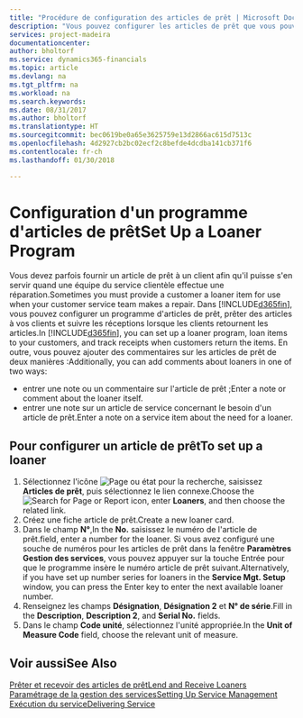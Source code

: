 ```yaml
---
title: "Procédure de configuration des articles de prêt | Microsoft Docs"
description: "Vous pouvez configurer les articles de prêt que vous pouvez prêter aux clients afin de remplacer les articles de service lors de leur maintenance."
services: project-madeira
documentationcenter: 
author: bholtorf
ms.service: dynamics365-financials
ms.topic: article
ms.devlang: na
ms.tgt_pltfrm: na
ms.workload: na
ms.search.keywords: 
ms.date: 08/31/2017
ms.author: bholtorf
ms.translationtype: HT
ms.sourcegitcommit: bec0619be0a65e3625759e13d2866ac615d7513c
ms.openlocfilehash: 4d2927cb2bc02ecf2c8befde4dcdba141cb371f6
ms.contentlocale: fr-ch
ms.lasthandoff: 01/30/2018

---
```

# <a name="set-up-a-loaner-program"></a><span data-ttu-id="7f100-103">Configuration d'un programme d'articles de prêt</span><span class="sxs-lookup"><span data-stu-id="7f100-103">Set Up a Loaner Program</span></span>
<span data-ttu-id="7f100-104">Vous devez parfois fournir un article de prêt à un client afin qu'il puisse s'en servir quand une équipe du service clientèle effectue une réparation.</span><span class="sxs-lookup"><span data-stu-id="7f100-104">Sometimes you must provide a customer a loaner item for use when your customer service team makes a repair.</span></span> <span data-ttu-id="7f100-105">Dans [!INCLUDE[d365fin](includes/d365fin_md.md)], vous pouvez configurer un programme d'articles de prêt, prêter des articles à vos clients et suivre les réceptions lorsque les clients retournent les articles.</span><span class="sxs-lookup"><span data-stu-id="7f100-105">In [!INCLUDE[d365fin](includes/d365fin_md.md)], you can set up a loaner program, loan items to your customers, and track receipts when customers return the items.</span></span> <span data-ttu-id="7f100-106">En outre, vous pouvez ajouter des commentaires sur les articles de prêt de deux manières :</span><span class="sxs-lookup"><span data-stu-id="7f100-106">Additionally, you can add comments about loaners in one of two ways:</span></span>  
  
* <span data-ttu-id="7f100-107">entrer une note ou un commentaire sur l'article de prêt ;</span><span class="sxs-lookup"><span data-stu-id="7f100-107">Enter a note or comment about the loaner itself.</span></span>  
* <span data-ttu-id="7f100-108">entrer une note sur un article de service concernant le besoin d'un article de prêt.</span><span class="sxs-lookup"><span data-stu-id="7f100-108">Enter a note on a service item about the need for a loaner.</span></span>  

## <a name="to-set-up-a-loaner"></a><span data-ttu-id="7f100-109">Pour configurer un article de prêt</span><span class="sxs-lookup"><span data-stu-id="7f100-109">To set up a loaner</span></span>  
1. <span data-ttu-id="7f100-110">Sélectionnez l'icône ![Page ou état pour la recherche](media/ui-search/search_small.png "Page ou état pour la recherche"), saisissez **Articles de prêt**, puis sélectionnez le lien connexe.</span><span class="sxs-lookup"><span data-stu-id="7f100-110">Choose the ![Search for Page or Report](media/ui-search/search_small.png "Search for Page or Report icon") icon, enter **Loaners**, and then choose the related link.</span></span>  
2. <span data-ttu-id="7f100-111">Créez une fiche article de prêt.</span><span class="sxs-lookup"><span data-stu-id="7f100-111">Create a new loaner card.</span></span> 
3. <span data-ttu-id="7f100-112">Dans le champ **N°**,</span><span class="sxs-lookup"><span data-stu-id="7f100-112">In the **No.**</span></span> <span data-ttu-id="7f100-113">saisissez le numéro de l'article de prêt.</span><span class="sxs-lookup"><span data-stu-id="7f100-113">field, enter a number for the loaner.</span></span> <span data-ttu-id="7f100-114">Si vous avez configuré une souche de numéros pour les articles de prêt dans la fenêtre **Paramètres Gestion des services**, vous pouvez appuyer sur la touche Entrée pour que le programme insère le numéro article de prêt suivant.</span><span class="sxs-lookup"><span data-stu-id="7f100-114">Alternatively, if you have set up number series for loaners in the **Service Mgt. Setup** window, you can press the Enter key to enter the next available loaner number.</span></span>  
4. <span data-ttu-id="7f100-115">Renseignez les champs **Désignation**, **Désignation 2** et **N° de série**.</span><span class="sxs-lookup"><span data-stu-id="7f100-115">Fill in the **Description**, **Description 2**, and **Serial No.** fields.</span></span>  
5. <span data-ttu-id="7f100-116">Dans le champ **Code unité**, sélectionnez l'unité appropriée.</span><span class="sxs-lookup"><span data-stu-id="7f100-116">In the **Unit of Measure Code** field, choose the relevant unit of measure.</span></span>  
  
## <a name="see-also"></a><span data-ttu-id="7f100-117">Voir aussi</span><span class="sxs-lookup"><span data-stu-id="7f100-117">See Also</span></span>
[<span data-ttu-id="7f100-118">Prêter et recevoir des articles de prêt</span><span class="sxs-lookup"><span data-stu-id="7f100-118">Lend and Receive Loaners</span></span>](service-how-to-lend-receive-loaners.md)  
[<span data-ttu-id="7f100-119">Paramétrage de la gestion des services</span><span class="sxs-lookup"><span data-stu-id="7f100-119">Setting Up Service Management</span></span>](service-setup-service.md)  
[<span data-ttu-id="7f100-120">Exécution du service</span><span class="sxs-lookup"><span data-stu-id="7f100-120">Delivering Service</span></span>](service-deliver-service.md)  


